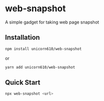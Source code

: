 # web-snapshot
A simple gadget for taking web page snapshot

## Installation

```sh
npm install unicorn610/web-snapshot
```
or
```sh
yarn add unicorn610/web-snapshot
```

## Quick Start

```sh
npx web-snapshot <url>
```